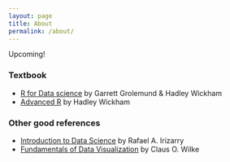 ```yaml
---
layout: page
title: About
permalink: /about/
---
```


Upcoming!

### Textbook

* [R for Data science](http://r4ds.had.co.nz) by Garrett Grolemund & Hadley Wickham
* [Advanced R](https://adv-r.hadley.nz) by Hadley Wickham

### Other good references

* [Introduction to Data Science](https://rafalab.github.io/dsbook/) by Rafael A. Irizarry
* [Fundamentals of Data Visualization](https://clauswilke.com/dataviz/) by Claus O. Wilke
